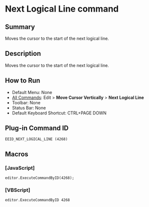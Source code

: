 # Next Logical Line command

## Summary

Moves the cursor to the start of the next logical line.

## Description

Moves the cursor to the start of the next logical line.

## How to Run

- Default Menu: None
- [All Commands](../tools/all_commands): Edit > **Move Cursor Vertically**
\> **Next Logical Line**
- Toolbar: None
- Status Bar: None
- Default Keyboard Shortcut: CTRL+PAGE DOWN

## Plug-in Command ID

```
EEID_NEXT_LOGICAL_LINE (4268)```

## Macros

### \[JavaScript\]

```
editor.ExecuteCommandByID(4268);
```

### \[VBScript\]

```
editor.ExecuteCommandByID 4268
```
